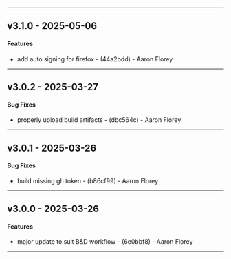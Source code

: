 - - -
## v3.1.0 - 2025-05-06
#### Features
- add auto signing for firefox - (44a2bdd) - Aaron Florey

- - -

## v3.0.2 - 2025-03-27
#### Bug Fixes
- properly upload build artifacts - (dbc564c) - Aaron Florey

- - -

## v3.0.1 - 2025-03-26
#### Bug Fixes
- build missing gh token - (b86cf99) - Aaron Florey

- - -

## v3.0.0 - 2025-03-26
#### Features
- major update to suit B&D workflow - (6e0bbf8) - Aaron Florey

- - -

